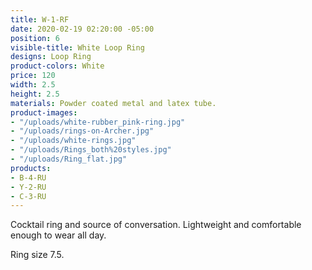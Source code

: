 ```yaml
---
title: W-1-RF
date: 2020-02-19 02:20:00 -05:00
position: 6
visible-title: White Loop Ring
designs: Loop Ring
product-colors: White
price: 120
width: 2.5
height: 2.5
materials: Powder coated metal and latex tube.
product-images:
- "/uploads/white-rubber_pink-ring.jpg"
- "/uploads/rings-on-Archer.jpg"
- "/uploads/white-rings.jpg"
- "/uploads/Rings_both%20styles.jpg"
- "/uploads/Ring_flat.jpg"
products:
- B-4-RU
- Y-2-RU
- C-3-RU
---
```


Cocktail ring and source of conversation. Lightweight and comfortable enough to wear all day.

Ring size 7.5. 